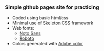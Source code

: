 ### Simple github pages site for practicing

- Coded using basic html/css
- Minimal use of [Skeleton](http://getskeleton.com/) CSS framework
- Web fonts:
    - [Noto Sans](https://fonts.google.com/specimen/Noto+Sans+JP?query=jp)
    - [Roboto](https://fonts.google.com/specimen/Roboto?query=roboto)
- Colors generated with [Adobe color](https://color.adobe.com/create/color-wheel)